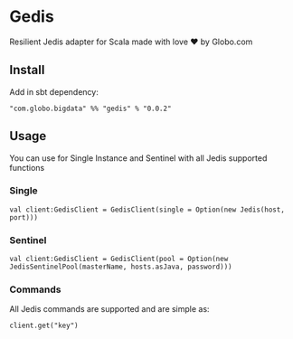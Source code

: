 # Gedis
Resilient Jedis adapter for Scala made with love :heart: by Globo.com

## Install

Add in sbt dependency: 
```
"com.globo.bigdata" %% "gedis" % "0.0.2"
```

## Usage

You can use for Single Instance and Sentinel with all Jedis supported functions

### Single

```
val client:GedisClient = GedisClient(single = Option(new Jedis(host, port)))
```

### Sentinel
```
val client:GedisClient = GedisClient(pool = Option(new JedisSentinelPool(masterName, hosts.asJava, password)))
```

### Commands

All Jedis commands are supported and are simple as:
```
client.get("key")
```